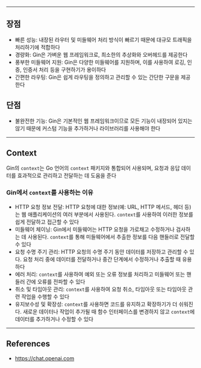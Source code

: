 ___
## 장점
- 빠른 성능: 내장된 라우터 및 미들웨어 처리 방식이 빠르기 때문에 대규모 트래픽을 처리하기에 적합하다
- 경량화: Gin은 가벼운 웹 프레임워크로, 최소한의 추상화와 오버헤드를 제공한다
- 풍부한 미들웨어 지원: Gin은 다양한 미들웨어를 지원하며, 이를 사용하여 로깅, 인증, 인증서 처리 등을 구현하기가 용이하다
- 간편한 라우팅: Gin은 쉽게 라우팅을 정의하고 관리할 수 있는 간단한 구문을 제공한다
## 단점
- 불완전한 기능: Gin은 기본적인 웹 프레임워크이므로 모든 기능이 내장되어 있지는 않기 때문에 커스텀 기능을 추가하거나 라이브러리를 사용해야 한다
___
## Context
Gin의 `context`는 Go 언어의 `context` 패키지와 통합되어 사용되며, 요청과 응답 데이터를 효과적으로 관리하고 전달하는 데 도움을 준다
### Gin에서 `context`를 사용하는 이유
- HTTP 요청 정보 전달: HTTP 요청에 대한 정보(예: URL, HTTP 메서드, 헤더 등)는 웹 애플리케이션의 여러 부분에서 사용된다. `context`를 사용하여 이러한 정보를 쉽게 전달하고 접근할 수 있다
- 미들웨어 체이닝: Gin에서 미들웨어는 HTTP 요청을 가로채고 수정하거나 검사하는 데 사용된다. `context`를 통해 미들웨어에서 추출한 정보를 다음 핸들러로 전달할 수 있다
- 요청 수명 주기 관리: HTTP 요청의 수명 주기 동안 데이터를 저장하고 관리할 수 있다. 요청 처리 중에 데이터를 전달하거나 중간 단계에서 수정하거나 추출할 때 유용하다
- 에러 처리: `context`를 사용하여 예외 또는 오류 정보를 처리하고 미들웨어 또는 핸들러 간에 오류를 전파할 수 있다
- 취소 및 타임아웃 관리: `context`를 사용하여 요청 취소, 타임아웃 또는 타임아웃 관련 작업을 수행할 수 있다
- 유지보수성 및 확장성: `context`를 사용하면 코드를 유지하고 확장하기가 더 쉬워진다. 새로운 데이터나 작업이 추가될 때 함수 인터페이스를 변경하지 않고 `context`에 데이터를 추가하거나 수정할 수 있다
___
## References
- https://chat.openai.com